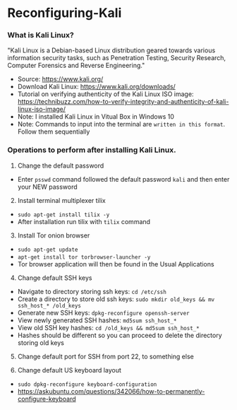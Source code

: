 # Reconfiguring-Kali

### What is Kali Linux?

"Kali Linux is a Debian-based Linux distribution geared towards various information security tasks, such as Penetration Testing, Security Research, Computer Forensics and Reverse Engineering." 

* Source: https://www.kali.org/ 
* Download Kali Linux: https://www.kali.org/downloads/
* Tutorial on verifying authenticity of the Kali Linux ISO image: https://technibuzz.com/how-to-verify-integrity-and-authenticity-of-kali-linux-iso-image/ 
* Note: I installed Kali Linux in Vitual Box in Windows 10
* Note: Commands to input into the terminal are `written in this format`. Follow them sequentially

### Operations to perform after installing Kali Linux. 

1. Change the default password 
* Enter `psswd` command followed the default password `kali` and then enter your NEW password

2. Install terminal multiplexer tilix
* `sudo apt-get install tilix -y`
* After installation run tilix with `tilix` command 

3. Install Tor onion browser
* `sudo apt-get update`
* `apt-get install tor torbrowser-launcher -y`
* Tor browser application will then be found in the Usual Applications 

4. Change default SSH keys
* Navigate to directory storing ssh keys: `cd /etc/ssh`
* Create a directory to store old ssh keys: `sudo mkdir old_keys && mv ssh_host_* /old_keys`
* Generate new SSH keys: `dpkg-reconfigure openssh-server`
* View newly generated SSH hashes: `md5sum ssh_host_*`
* View old SSH key hashes: `cd /old_keys && md5sum ssh_host_*`
* Hashes should be different so you can proceed to delete the directory storing old keys

5. Change default port for SSH from port 22, to something else 

6. Change default US keyboard layout 
* `sudo dpkg-reconfigure keyboard-configuration`
* https://askubuntu.com/questions/342066/how-to-permanently-configure-keyboard

